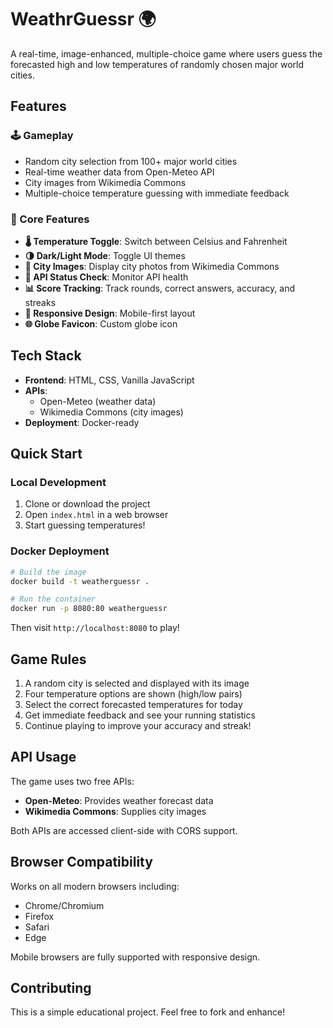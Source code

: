 # WeathrGuessr 🌍

A real-time, image-enhanced, multiple-choice game where users guess the forecasted high and low temperatures of randomly chosen major world cities.

## Features

### 🕹️ Gameplay
- Random city selection from 100+ major world cities
- Real-time weather data from Open-Meteo API
- City images from Wikimedia Commons
- Multiple-choice temperature guessing with immediate feedback

### 🔧 Core Features
- **🌡️ Temperature Toggle**: Switch between Celsius and Fahrenheit
- **🌗 Dark/Light Mode**: Toggle UI themes
- **📸 City Images**: Display city photos from Wikimedia Commons
- **🔄 API Status Check**: Monitor API health
- **📊 Score Tracking**: Track rounds, correct answers, accuracy, and streaks
- **📱 Responsive Design**: Mobile-first layout
- **🌐 Globe Favicon**: Custom globe icon

## Tech Stack

- **Frontend**: HTML, CSS, Vanilla JavaScript
- **APIs**: 
  - Open-Meteo (weather data)
  - Wikimedia Commons (city images)
- **Deployment**: Docker-ready

## Quick Start

### Local Development
1. Clone or download the project
2. Open `index.html` in a web browser
3. Start guessing temperatures!

### Docker Deployment
```bash
# Build the image
docker build -t weatherguessr .

# Run the container
docker run -p 8080:80 weatherguessr
```

Then visit `http://localhost:8080` to play!

## Game Rules

1. A random city is selected and displayed with its image
2. Four temperature options are shown (high/low pairs)
3. Select the correct forecasted temperatures for today
4. Get immediate feedback and see your running statistics
5. Continue playing to improve your accuracy and streak!

## API Usage

The game uses two free APIs:
- **Open-Meteo**: Provides weather forecast data
- **Wikimedia Commons**: Supplies city images

Both APIs are accessed client-side with CORS support.

## Browser Compatibility

Works on all modern browsers including:
- Chrome/Chromium
- Firefox
- Safari
- Edge

Mobile browsers are fully supported with responsive design.

## Contributing

This is a simple educational project. Feel free to fork and enhance!
